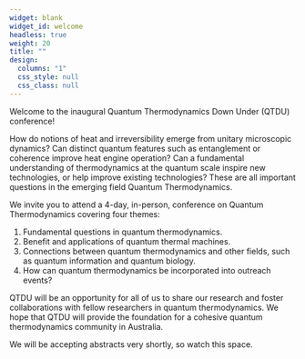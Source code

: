 ```yaml
---
widget: blank
widget_id: welcome
headless: true
weight: 20
title: ""
design:
  columns: "1"
  css_style: null
  css_class: null
---
```

Welcome to the inaugural Quantum Thermodynamics Down Under (QTDU) conference!

How do notions of heat and irreversibility emerge from unitary microscopic dynamics? Can distinct quantum features such as entanglement or coherence improve heat engine operation? Can a fundamental understanding of thermodynamics at the quantum scale inspire new technologies, or help improve existing technologies? These are all important questions in the emerging field Quantum Thermodynamics.

We invite you to attend a 4-day, in-person, conference on Quantum Thermodynamics covering four themes:

1. Fundamental questions in quantum thermodynamics.
2. Benefit and applications of quantum thermal machines.
3. Connections between quantum thermodynamics and other fields, such as quantum information and quantum biology.
4. How can quantum thermodynamics be incorporated into outreach events?

QTDU will be an opportunity for all of us to share our research and foster collaborations with fellow researchers in quantum thermodynamics. We hope that QTDU will provide the foundation for a cohesive quantum thermodynamics community in Australia.

We will be accepting abstracts very shortly, so watch this space.
